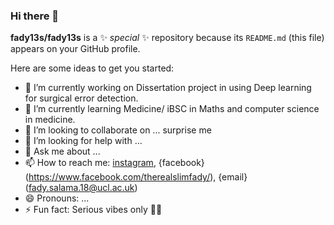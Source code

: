 ### Hi there 👋


**fady13s/fady13s** is a ✨ _special_ ✨ repository because its `README.md` (this file) appears on your GitHub profile.

Here are some ideas to get you started:

- 🔭 I’m currently working on Dissertation project in using Deep learning for surgical error detection.
- 🌱 I’m currently learning Medicine/ iBSC in Maths and computer science in medicine.
- 👯 I’m looking to collaborate on ... surprise me
- 🤔 I’m looking for help with ...
- 💬 Ask me about ...
- 📫 How to reach me: [instagram](https://www.instagram.com/fady13_s/), {facebook}(https://www.facebook.com/therealslimfady/), {email}(fady.salama.18@ucl.ac.uk)
- 😄 Pronouns: ...
- ⚡ Fun fact: Serious vibes only :eyes::eyes:






[instagram]: https://www.instagram.com/fady13_s/
[facebook]: https://www.facebook.com/therealslimfady/

